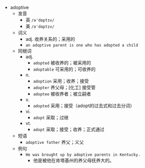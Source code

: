 - adoptive
  - 发音
    - 英 `/ə'dɒptɪv/`
    - 美 `/ə'dɑptɪv/`
  - 词义
    - adj. 收养关系的；采用的
    - `an adoptive parent is one who has adopted a child`
  - 同根词
    - adj.
      - `adopted` 被收养的；被采用的
      - `adoptable` 可采用的；可收养的
    - n.
      - `adoption` 采用；收养；接受
      - `adopter` 养父母；[化工] 接受管
      - `adoptee` 被收养者；被立嗣者
    - v.
      - `adopted` 采用；接受（adopt的过去式和过去分词）
    - vi.
      - `adopt` 采取；过继
    - vt.
      - `adopt` 采取；接受；收养；正式通过
  - 短语
    - `adoptive father` 养父；义父 
  - 例句
    - `He was brought up by adoptive parents in Kentucky.`
      - 他是被他在肯塔基州的养父母抚养大的。

